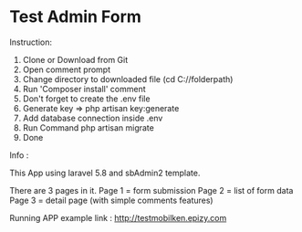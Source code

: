 # Test Admin Form

Instruction:

1. Clone or Download from Git
2. Open comment prompt
3. Change directory to downloaded file (cd C://folderpath) 
4. Run 'Composer install' comment
5. Don't forget to create the .env file
6. Generate key => php artisan key:generate
7. Add database connection inside .env
8. Run Command php artisan migrate
9. Done

Info :

This App using laravel 5.8 and sbAdmin2 template.

There are 3 pages in it.
Page 1 = form submission
Page 2 = list of form data
Page 3 = detail page (with simple comments features)

Running APP example link : http://testmobilken.epizy.com
